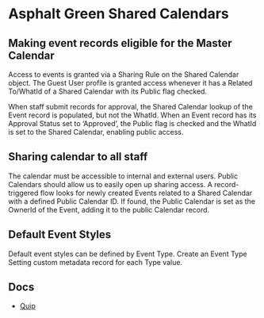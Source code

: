 # Asphalt Green Shared Calendars

## Making event records eligible for the Master Calendar

Access to events is granted via a Sharing Rule on the Shared Calendar object. The Guest User profile is granted access whenever it has a Related To/WhatId of a Shared Calendar with its Public flag checked.

When staff submit records for approval, the Shared Calendar lookup of the Event record is populated, but not the WhatId. When an Event record has its Approval Status set to ‘Approved’, the Public flag is checked and the WhatId is set to the Shared Calendar, enabling public access.

## Sharing calendar to all staff

The calendar must be accessible to internal and external users. Public Calendars should allow us to easily open up sharing access. A record-triggered flow looks for newly created Events related to a Shared Calendar with a defined Public Calendar ID. If found, the Public Calendar is set as the OwnerId of the Event, adding it to the public Calendar record.

## Default Event Styles

Default event styles can be defined by Event Type. Create an Event Type Setting custom metadata record for each Type value.


## Docs

- [Quip](https://quip.com/HJejArp9qrcb/Asphalt-Green-Shared-Calendars)
